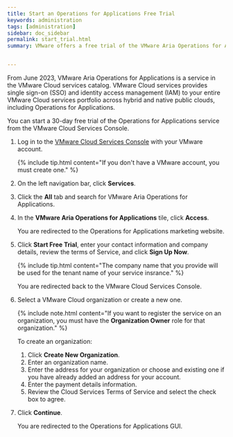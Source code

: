 ```yaml
---
title: Start an Operations for Applications Free Trial
keywords: administration
tags: [administration]
sidebar: doc_sidebar
permalink: start_trial.html
summary: VMware offers a free trial of the VMware Aria Operations for Applications service where you can explore all the service capabilities.


---
```


From June 2023, VMware Aria Operations for Applications is a service in the VMware Cloud services catalog. VMware Cloud services provides single sign-on (SSO) and identity access management (IAM) to your entire VMware Cloud services portfolio across hybrid and native public clouds, including Operations for Applications.

You can start a 30-day free trial of the Operations for Applications service from the VMware Cloud Services Console. 

1. Log in to the [VMware Cloud Services Console](https://console.cloud.vmware.com) with your VMware account.

    {% include tip.html content="If you don't have a VMware account, you must create one." %}
1. On the left navigation bar, click **Services**.
1. Click the **All** tab and search for VMware Aria Operations for Applications.
1. In the **VMware Aria Operations for Applications** tile, click **Access**.

    You are redirected to the Operations for Applications marketing website.
1. Click **Start Free Trial**, enter your contact information and company details, review the terms of Service, and click **Sign Up Now**.

    {% include tip.html content="The company name that you provide will be used for the tenant name of your service insrance." %}

    You are redirected back to the VMware Cloud Services Console.
1. Select a VMware Cloud organization or create a new one.

    {% include note.html content="If you want to register the service on an organization, you must have the **Organization Owner** role for that organization." %}

   To create an organization:
   
   1. Click **Create New Organization**.
   2. Enter an organization name.
   3. Enter the address for your organization or choose and existing one if you have already added an address for your account.
   4. Enter the payment details information.
   5. Review the Cloud Services Terms of Service and select the check box to agree. 

6. Click **Continue**.
   
   You are redirected to the Operations for Applications GUI.
